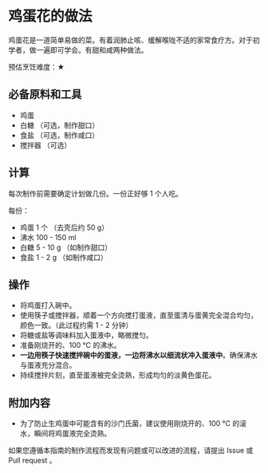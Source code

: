 # 鸡蛋花的做法

鸡蛋花是一道简单易做的菜。有着润肺止咳、缓解喉咙不适的家常食疗方。对于初学者，做一遍即可学会。有甜和咸两种做法。

预估烹饪难度：★

## 必备原料和工具

- 鸡蛋
- 白糖 （可选，制作甜口）
- 食盐 （可选，制作咸口）
- 搅拌器 （可选）

## 计算

每次制作前需要确定计划做几份。一份正好够 1 个人吃。

每份：

- 鸡蛋 1 个 （去壳后约 50 g）
- 沸水 100 - 150 ml
- 白糖 5 - 10 g （如制作甜口）
- 食盐 1 - 2 g （如制作咸口）

## 操作

- 将鸡蛋打入碗中。
- 使用筷子或搅拌器，顺着一个方向搅打蛋液，直至蛋清与蛋黄完全混合均匀，颜色一致。（此过程约需 1 - 2 分钟）
- 将糖或盐等调味料加入蛋液中，略微搅匀。
- 准备刚烧开的、100 ℃ 的沸水。
- **一边用筷子快速搅拌碗中的蛋液，一边将沸水以细流状冲入蛋液中**。确保沸水与蛋液充分混合。
- 持续搅拌片刻，直至蛋液被完全烫熟，形成均匀的淡黄色蛋花。

## 附加内容

- 为了防止生鸡蛋中可能含有的沙门氏菌，建议使用刚烧开的、100 ℃ 的滚水，瞬间将鸡蛋液完全烫熟。

如果您遵循本指南的制作流程而发现有问题或可以改进的流程，请提出 Issue 或 Pull request 。
